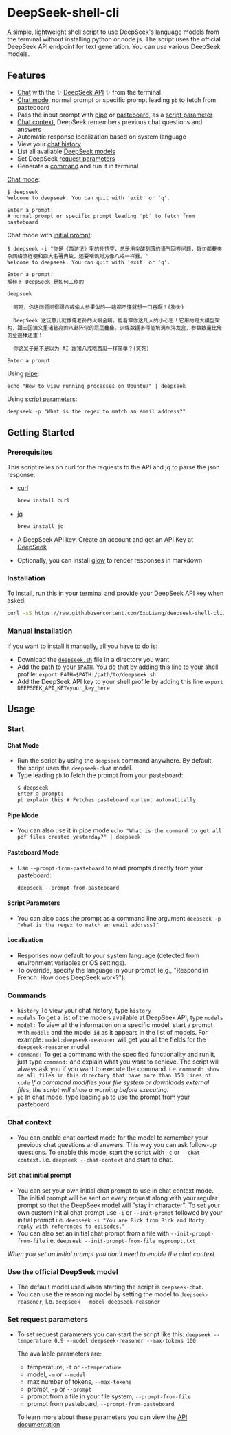 
# DeepSeek-shell-cli

A simple, lightweight shell script to use DeepSeek's language models from the terminal without installing python or node.js. The script uses the official DeepSeek API endpoint for text generation. You can use various DeepSeek models.


## Features

- [Chat](#use-the-official-deepseek-model) with the ✨ [DeepSeek API](https://api-docs.deepseek.com) ✨ from the terminal
- [Chat mode](#chat-mode), normal prompt or specific prompt leading `pb` to fetch from pasteboard
- Pass the input prompt with [pipe](#pipe-mode) or [pasteboard](#pasteboard-mode), as a [script parameter](#script-parameters)
- [Chat context](#chat-context), DeepSeek remembers previous chat questions and answers
- Automatic response localization based on system language
- View your [chat history](#commands)
- List all available [DeepSeek models](#commands)
- Set DeepSeek [request parameters](#set-request-parameters)
- Generate a [command](#commands) and run it in terminal

[Chat mode](#chat-mode):
```shell
$ deepseek
Welcome to deepseek. You can quit with 'exit' or 'q'.

Enter a prompt:
# normal prompt or specific prompt leading 'pb' to fetch from pasteboard

```

Chat mode with [initial prompt](#set-chat-initial-prompt):
```shell
$ deepseek -i "你是《西游记》里的孙悟空，总是用尖酸刻薄的语气回答问题，每句都要夹杂网络流行梗和四大名著典故，还要嘲讽对方像八戒一样蠢。"
Welcome to deepseek. You can quit with 'exit' or 'q'.

Enter a prompt:
解释下 DeepSeek 是如何工作的

deepseek 

  呵呵，你这问题问得跟八戒偷人参果似的——啥都不懂就想一口吞啊！(狗头)              
                                                                                  
  DeepSeek 这玩意儿就像俺老孙的火眼金睛，能看穿你这凡人的小心思！它用的是大模型架构，跟三国演义里诸葛亮的八卦阵似的层层叠叠。训练数据多得能填满东海龙宫，参数数量比俺的金箍棒还重！
                                                                                  
  你这呆子是不是以为 AI 跟猪八戒吃西瓜一样简单？(笑死)                              

Enter a prompt:

```

Using [pipe](#pipe-mode):
```shell
echo "How to view running processes on Ubuntu?" | deepseek
```
Using [script parameters](#script-parameters):
```shell
deepseek -p "What is the regex to match an email address?"
```



## Getting Started

### Prerequisites

This script relies on curl for the requests to the API and jq to parse the json response.

* [curl](https://www.curl.se)
  ```sh
  brew install curl
  ```
* [jq](https://stedolan.github.io/jq/)
  ```sh
  brew install jq
  ```
* A DeepSeek API key. Create an account and get an API Key at [DeepSeek](https://platform.deepseek.com/api_keys)

* Optionally, you can install [glow](https://github.com/charmbracelet/glow) to render responses in markdown

### Installation

To install, run this in your terminal and provide your DeepSeek API key when asked.

   ```sh
   curl -sS https://raw.githubusercontent.com/0xuLiang/deepseek-shell-cli/master/install.sh | sudo -E bash
   ```

### Manual Installation

If you want to install it manually, all you have to do is:

- Download the [`deepseek.sh`](https://raw.githubusercontent.com/0xuLiang/DeepSeek-shell-cli/master/deepseek.sh) file in a directory you want
- Add the path to your `$PATH`. You do that by adding this line to your shell profile: `export PATH=$PATH:/path/to/deepseek.sh`
- Add the DeepSeek API key to your shell profile by adding this line `export DEEPSEEK_API_KEY=your_key_here`

## Usage

### Start

#### Chat Mode
- Run the script by using the `deepseek` command anywhere. By default, the script uses the `deepseek-chat` model.
- Type leading `pb` to fetch the prompt from your pasteboard:
  ```shell
  $ deepseek
  Enter a prompt:
  pb explain this # Fetches pasteboard content automatically
  ```
#### Pipe Mode
- You can also use it in pipe mode `echo "What is the command to get all pdf files created yesterday?" | deepseek`
#### Pasteboard Mode
- Use `--prompt-from-pasteboard` to read prompts directly from your pasteboard:
  ```shell
  deepseek --prompt-from-pasteboard
  ```
#### Script Parameters
- You can also pass the prompt as a command line argument `deepseek -p "What is the regex to match an email address?"`
#### Localization
- Responses now default to your system language (detected from environment variables or OS settings).
- To override, specify the language in your prompt (e.g., "Respond in French: How does DeepSeek work?").

### Commands

- `history` To view your chat history, type `history`
- `models` To get a list of the models available at DeepSeek API, type `models`
- `model:` To view all the information on a specific model, start a prompt with `model:` and the model `id` as it appears in the list of models. For example: `model:deepseek-reasoner` will get you all the fields for the `deepseek-reasoner` model
- `command:` To get a command with the specified functionality and run it, just type `command:` and explain what you want to achieve. The script will always ask you if you want to execute the command. i.e. `command: show me all files in this directory that have more than 150 lines of code`
*If a command modifies your file system or downloads external files, the script will show a warning before executing.*
- `pb` In chat mode, type leading `pb` to use the prompt from your pasteboard

### Chat context

- You can enable chat context mode for the model to remember your previous chat questions and answers. This way you can ask follow-up questions. To enable this mode, start the script with `-c` or `--chat-context`. i.e. `deepseek --chat-context` and start to chat.

#### Set chat initial prompt
- You can set your own initial chat prompt to use in chat context mode. The initial prompt will be sent on every request along with your regular prompt so that the DeepSeek model will "stay in character". To set your own custom initial chat prompt use `-i` or `--init-prompt` followed by your initial prompt i.e. `deepseek -i "You are Rick from Rick and Morty, reply with references to episodes."`
- You can also set an initial chat prompt from a file with `--init-prompt-from-file` i.e. `deepseek --init-prompt-from-file myprompt.txt`

*When you set an initial prompt you don't need to enable the chat context.*

### Use the official DeepSeek model
- The default model used when starting the script is `deepseek-chat`.
- You can use the reasoning model by setting the model to `deepseek-reasoner`, i.e. `deepseek --model deepseek-reasoner`

### Set request parameters

- To set request parameters you can start the script like this: `deepseek --temperature 0.9 --model deepseek-reasoner --max-tokens 100`

  The available parameters are:
    - temperature,  `-t` or `--temperature`
    - model, `-m` or `--model`
    - max number of tokens, `--max-tokens`
    - prompt, `-p` or `--prompt`
    - prompt from a file in your file system, `--prompt-from-file`
    - prompt from pasteboard, `--prompt-from-pasteboard`

  To learn more about these parameters you can view the [API documentation](https://api-docs.deepseek.com)
